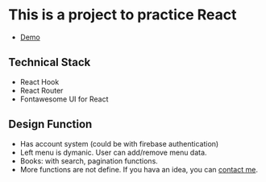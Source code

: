 # This is a project to practice React

+ [Demo](https://michael0423.github.io/books/)

## Technical Stack

+ React Hook
+ React Router
+ Fontawesome UI for React

## Design Function

+ Has account system (could be with firebase authentication)
+ Left menu is dymanic. User can add/remove menu data.
+ Books: with search, pagination functions.
+ More functions are not define. If you hava an idea, you can [contact me](mailto:ma800423@gmail.com).
